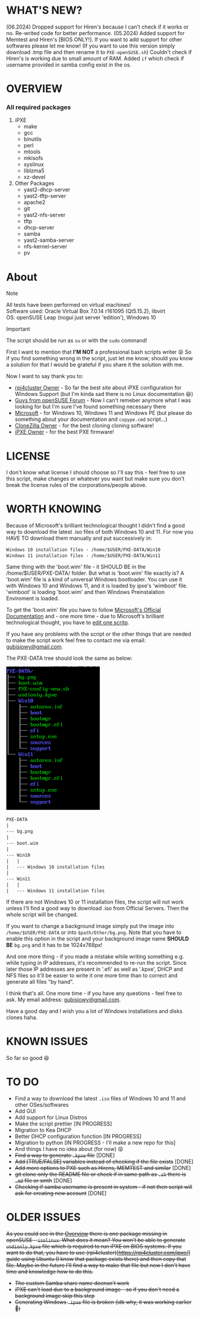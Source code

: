 # WHAT'S NEW?
(06.2024) Dropped support for Hiren's because I can't check if it works or no. Re-writed code for better performance.
(05.2024) Added support for Memtest and Hiren's [BIOS ONLY!]. If you want to add support for other softwares please let me know! (If you want to use this version simply download .tmp file and then rename it to `PXE-openSUSE.sh`) Couldn't check if Hiren's is working due to small amount of RAM. Added `if` which check if username provided in samba config exist in the os.

# OVERVIEW
### All required packages
1. iPXE
	- make
	- gcc
	- binutils
	- perl
	- mtools
	- mkisofs
	- syslinux
	- liblzma5
	- xz-devel
2. Other Packages
	- yast2-dhcp-server 
	- yast2-tftp-server 
	- apache2 
	- git 
	- yast2-nfs-server 
	- tftp
 	- dhcp-server 
	- samba 
	- yast2-samba-server 
	- nfs-kernel-server 
	- pv

# About
> [!NOTE]
> All tests have been performed on virtual machines!  
> Software used: Oracle Virtual Box 7.0.14 r161095 (Qt5.15.2), libvirt  
> OS: openSUSE Leap (nogui just server 'edition'), Windows 10    

> [!IMPORTANT]
> The script should be run as `su` or with the `sudo` command!


First I want to mention that **I'M NOT** a professional bash scripts writer 😝 So if you find something wrong in the script, just let me know; should you know a solution for that I would be grateful if you share it the solution with me.

Now I want to say thank you to:
- [rpi4cluster Owner](https://rpi4cluster.com/) - So far the best site about iPXE configuration for Windows Support (but I'm kinda sad there is no Linux documentation 😆)
- [Guys from openSUSE Forum](https://forums.opensuse.org/) - Now I can't remeber anymore what I was looking for but I'm sure I've found something necessary there
- [Microsoft](https://www.microsoft.com) - for Windows 10, Windows 11 and Windows PE (but please do something about your documentation and `copype.cmd` script...)
- [CloneZilla Owner](https://clonezilla.org/) - for the best cloning cloning software!
- [iPXE Owner](ipxe.org) - for the best PXE firmware!

# LICENSE
I don't know what license I should choose so I'll say this - feel free to use this script, make changes or whatever you want but make sure you don't break the license rules of the corporations/people above.

# WORTH KNOWING
Because of Microsoft's brilliant technological thought I didn't find a good way to download the latest .iso files of both Windows 10 and 11. For now you HAVE TO download them manually and put successively in:

	Windows 10 installation files - /home/$USER/PXE-DATA/Win10
	Windows 11 installation files - /home/$USER/PXE-DATA/Win11

Same thing with the 'boot.wim' file - it SHOULD BE in the /home/$USER/PXE-DATA/ folder. But what is 'boot.wim' file exactly is? 
A 'boot.wim' file is a kind of universal Windows bootloader. You can use it with Windows 10 and Windows 11, and it is loaded by ipxe's 'wimboot' file. 'wimboot' is loading 'boot.wim' and then Windows Preinstalation Enviroment is loaded.

To get the 'boot.wim' file you have to follow [Microsoft's Official Documentation](https://learn.microsoft.com/pl-pl/windows-hardware/manufacture/desktop/download-winpe--windows-pe?view=windows-11) and - one more time - due to Microsoft's brilliant technological thought, you have to [edit one scritp](https://777notes.wordpress.com/2013/10/21/winpe-the-following-processor-architecture-was-not-found-amd64/).

If you have any problems with the script or the other things that are needed to make the script work feel free to contact me via email: gubisiowy@gmail.com.

The PXE-DATA tree should look the same as below:

![PXE-DATA TREE](image-1.png)
```
PXE-DATA
|
--- bg.png
|
--- boot.wim
|
--- Win10
|   |
|   --- Windows 10 installation files
|
--- Win11
|   |
|   --- Windows 11 installation files
```
If there are not Windows 10 or 11 installation files, the script will not work unless I'll find a good way to download .iso from Official Servers. Then the whole script will be changed.

If you want to change a background image simply put the image into `/home/$USER/PXE-DATA` or into `$path/Other/bg.png`. Note that you have to enable this option in the script and your background image name **SHOULD BE** `bg.png` and it has to be 1024x768px!

And one more thing - if you made a mistake while writing something e.g. while typing in IP addresses, it's recommended to re-run the script. Since later those IP addresses are present in '.efi' as well as '.kpxe', DHCP and NFS files so it'll be easier to write it one more time than to correct and generate all files "by hand".

I think that's all. One more time - if you have any questions - feel free to ask. My email address: gubisiowy@gmail.com.

Have a good day and I wish you a lot of Windows installations and disks clones haha.

# KNOWN ISSUES
So far so good 😆

# TO DO
- Find a way to download the latest `.iso` files of Windows 10 and 11 and other OSes/softwares
- Add GUI
- Add support for Linux Distros
- Make the script prettier [IN PROGRESS]
- Migration to Kea DHCP
- Better DHCP configuration function [IN PROGRESS]
- Migration to python [IN PROGRESS - I'll make a new repo for this]
- And things I have no idea about (for now) 😝
- ~~Find a way to generate `.kpxe` file~~ [DONE]
- ~~Add [TRUE/FALSE] variables instead of checking if the file exists~~ [DONE]
- ~~Add more options to PXE such as Hirens, MEMTEST and similar~~ [DONE]
- ~~git clone only the README file or check if in same path as `.sh` there is `.md` file or smth~~ [DONE]
- ~~Checking if samba username is present in system - if not then script will ask for creating new account~~ [DONE]

# OLDER ISSUES
~~As you could see in the [Overview](#overview) there is one package missing in openSUSE - `isolinux`. What does it mean? You won't be able to generate `undionly.kpxe` file which is required to run iPXE on BIOS systems. If you want to do that, you have to use (rpi4cluster)[https://rpi4cluster.com/ipxe/] guide using Ubuntu (I know that package exists there) and then copy that file. Maybe in the future I'll find a way to make that file but now I don't have time and knowledge how to do this.~~
- ~~The custom Samba share name doensn't work~~
- ~~iPXE can't load due to a background image - so if you don't need a background image skip this step~~
- ~~Generating Windows `.ipxe` file is broken (idk why, it was working earlier 🤔)~~
